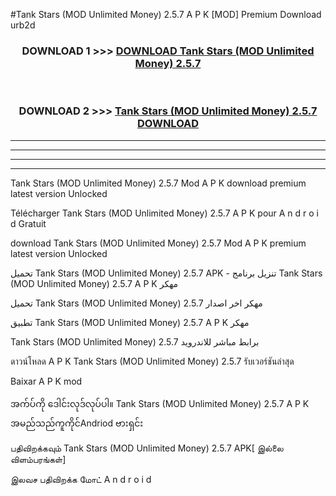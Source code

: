 #Tank Stars (MOD Unlimited Money) 2.5.7 A P K [MOD] Premium Download urb2d



<div align="center">

<h3>DOWNLOAD 1 >>> <a href="https://teeasianyam.web.app?sq=Tank Stars (MOD Unlimited Money) 2.5.7">DOWNLOAD Tank Stars (MOD Unlimited Money) 2.5.7 </a></h3><br>

<h3>DOWNLOAD 2 >>> <a href="https://teeasianyam.web.app?sq=Tank Stars (MOD Unlimited Money) 2.5.7 ">Tank Stars (MOD Unlimited Money) 2.5.7  DOWNLOAD </a></h3>

</div>


----------------------------------------------------------

----------------------------------------------------------

----------------------------------------------------------

----------------------------------------------------------


Tank Stars (MOD Unlimited Money) 2.5.7  Mod A P K download premium latest version Unlocked

Télécharger Tank Stars (MOD Unlimited Money) 2.5.7  A P K pour A n d r o i d Gratuit

download Tank Stars (MOD Unlimited Money) 2.5.7  Mod A P K premium latest version Unlocked

تحميل Tank Stars (MOD Unlimited Money) 2.5.7  APK - تنزيل برنامج Tank Stars (MOD Unlimited Money) 2.5.7  A P K مهكر

تحميل Tank Stars (MOD Unlimited Money) 2.5.7  مهكر اخر اصدار

تطبيق Tank Stars (MOD Unlimited Money) 2.5.7  A P K مهكر

Tank Stars (MOD Unlimited Money) 2.5.7  برابط مباشر للاندرويد

ดาวน์โหลด A P K Tank Stars (MOD Unlimited Money) 2.5.7  รับเวอร์ชันล่าสุด

Baixar A P K mod

အက်ပ်ကို ဒေါင်းလုဒ်လုပ်ပါ။ Tank Stars (MOD Unlimited Money) 2.5.7  A P K အမည်သည်ကူကိုင်Andriod ဗားရှင်း

பதிவிறக்கவும் Tank Stars (MOD Unlimited Money) 2.5.7  APK[ இல்லை விளம்பரங்கள்] 
 
இலவச பதிவிறக்க மோட் A n d r o i d



